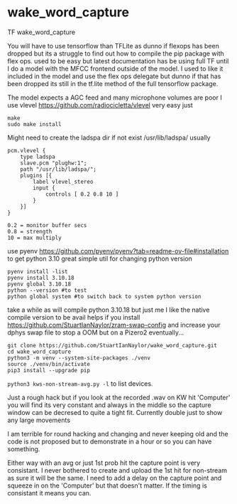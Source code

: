 # wake_word_capture
TF wake_word_capture

You will have to use tensorflow than TFLite as dunno if flexops has been dropped but its a struggle to find out how to compile the pip package with flex ops.
used to be easy but latest documentation has be using full TF until I do a model with the MFCC frontend outside of the model.
I used to like it included in the model and use the flex ops delegate but dunno if that has been dropped its still in the tf.lite method of the full tensorflow package.

The model expects a AGC feed and many microphone volumes are poor I use vlevel
https://github.com/radiocicletta/vlevel
very easy just
```
make
sudo make install
```
Might need to create the ladspa dir if not exist /usr/lib/ladspa/ usually
```
pcm.vlevel {
    type ladspa
    slave.pcm "plughw:1";
    path "/usr/lib/ladspa/";
    plugins [{
        label vlevel_stereo
        input {
            controls [ 0.2 0.8 10 ]
        }
    }]
}

0.2 = monitor buffer secs
0.8 = strength
10 = max multiply
```

use pyenv https://github.com/pyenv/pyenv?tab=readme-ov-file#installation to get python 3.10
great simple util for changing python version
```
pyenv install -list
pyenv install 3.10.18
pyenv global 3.10.18
python --version #to test
python global system #to switch back to system python version
```
take a while as will compile python 3.10.18 but just me I like the native compile version to be avail
helps if you install https://github.com/StuartIanNaylor/zram-swap-config and increase your dphys swap file to stop a OOM but on a Pizero2 eventually...
```
git clone https://github.com/StuartIanNaylor/wake_word_capture.git
cd wake_word_capture
python3 -m venv --system-site-packages ./venv
source ./venv/bin/activate
pip3 install --upgrade pip
```

`python3 kws-non-stream-avg.py -l` to list devices.

Just a rough hack but if you look at the recorded .wav on KW hit 'Computer' you will find its very constant and always in the middle so the capture window can be decresed to quite a tight fit.
Currently double just to show any large movements

I am terrible for round hacking and changing and never keeping old and the code is not proposed but to demonstrate in a hour or so you can have something.

Either way with an avg or just 1st prob hit the capture point is very consistant.
I never bothered to create and upload the 1st hit for non-stream as sure it will be the same.
I need to add a delay on the capture point and squeeze in on the 'Computer' but that doesn't matter.
If the timing is consistant it means you can.

